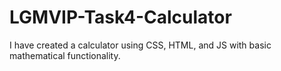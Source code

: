 # LGMVIP-Task4-Calculator
I have created a calculator using CSS, HTML, and JS with basic mathematical functionality.
